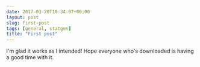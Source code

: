 ```yaml
---
date: 2017-03-20T10:34:07+00:00
layout: post
slug: first-post
tags: [general, statgen]
title: "First post"
---
```

I'm glad it works as I intended! Hope everyone who's downloaded is having a good time with it.